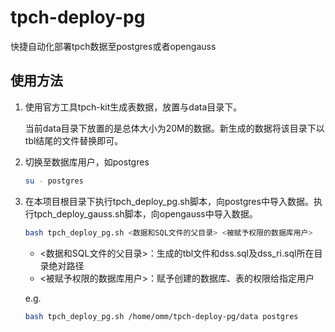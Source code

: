 # tpch-deploy-pg

快捷自动化部署tpch数据至postgres或者opengauss

## 使用方法

1. 使用官方工具tpch-kit生成表数据，放置与data目录下。

   当前data目录下放置的是总体大小为20M的数据。新生成的数据将该目录下以tbl结尾的文件替换即可。

2. 切换至数据库用户，如postgres

   ```bash
   su - postgres
   ```

3. 在本项目根目录下执行tpch_deploy_pg.sh脚本，向postgres中导入数据。执行tpch_deploy_gauss.sh脚本，向opengauss中导入数据。

   ```bash
   bash tpch_deploy_pg.sh <数据和SQL文件的父目录> <被赋予权限的数据库用户>
   ```

   - <数据和SQL文件的父目录>：生成的tbl文件和dss.sql及dss_ri.sql所在目录绝对路径
   - <被赋予权限的数据库用户>：赋予创建的数据库、表的权限给指定用户

   e.g.

   ```bash
   bash tpch_deploy_pg.sh /home/omm/tpch-deploy-pg/data postgres
   ```

   